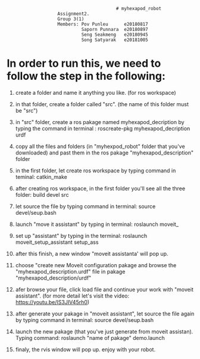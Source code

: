                                              # myhexapod_robot
                       Assignment2.
                       Group 3(1)
                       Members: Pov Punleu      e20180817
                                Saporn Punnara  e20180897
                                Seng Seakmeng   e20180945
                                Song Satyarak   e20181005
 # In order to run this, we need to follow the step in the following:
   1. create a folder and name it anything you like. (for ros workspace)
   2. in that folder, create a folder called "src". (the name of this folder must be "src")
   3. in "src" folder, create a ros pakage named myhexapod_decription by typing the command in terminal : roscreate-pkg myhexapod_decription urdf
   4. copy all the files and folders (in "myhexpod_robot" folder that you've downloaded) and past them in the ros pakage "myhexapod_description" folder
   5. in the first folder, let create ros workspace by typing command in teminal: catkin_make
   6. after creating ros workspace, in the first folder you'll see all the three folder: build devel src
  
   7. let source the file by typing command in terminal: source devel/seup.bash
   8. launch "move it assistant" by typing in terminal: roslaunch moveit_
   9. set up "assistant" by typing in the terminal: roslaunch moveit_setup_assistant setup_ass
   10. after this finish, a new window "moveit assistanta' will pop up.
   11. choose "create new Moveit configuration pakage and browse the "myhexapod_description.urdf" file in pakage "myhexapod_description/urdf"
   12. afer browse your file, click load file and continue your work with "moveit assistant". (for more detail let's visit the video: https://youtu.be/IS3JIV45rh0)
   13. after generate your pakage in "moveit assistant", let source the file again by typing command in terminal: source devel/seup.bash
   14. launch the new pakage (that you've just generate from moveit assistan). Typing command: roslaunch "name of pakage" demo.launch
   15. finaly, the rvis window will pop up. enjoy with your robot.

